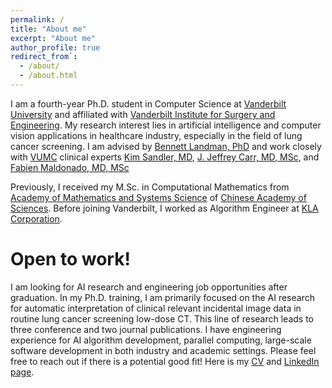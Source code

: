 ```yaml
---
permalink: /
title: "About me"
excerpt: "About me"
author_profile: true
redirect_from`: 
  - /about/
  - /about.html
---
```


I am a fourth-year Ph.D. student in Computer Science at [Vanderbilt University](https://www.vanderbilt.edu/) and 
affiliated with 
[Vanderbilt Institute for Surgery and Engineering](https://www.vanderbilt.edu/vise/).
My research interest lies in artificial intelligence and computer vision applications in healthcare industry, 
especially in the field of lung cancer screening. 
I am advised by [Bennett Landman, PhD](https://github.com/academicpages/academicpages.github.io) and work closely with
[VUMC](https://www.vumc.org/main/home) clinical experts 
[Kim Sandler, MD](https://www.vumc.org/radiology/person/kim-l-sandler-md), 
[J. Jeffrey Carr, MD, MSc](https://www.vumc.org/vtracc/person/j-jeffrey-carr-md), 
and [Fabien Maldonado, MD, MSc](https://medicine.vumc.org/person/fabien-maldonado-md-msc)

Previously, I received my M.Sc. in Computational Mathematics from 
[Academy of Mathematics and Systems Science](http://english.amss.cas.cn/)
of [Chinese Academy of Sciences](https://english.cas.cn/). Before joining Vanderbilt, I 
worked as Algorithm Engineer at [KLA Corporation](https://www.kla.com/).

Open to work!
======

I am looking for AI research and engineering job opportunities after graduation. 
In my Ph.D. training, I am primarily focused on the AI research for automatic interpretation of clinical relevant 
incidental image data in routine lung cancer screening low-dose CT. This line of research leads to three conference 
and two journal publications. I have engineering experience for AI algorithm development, parallel 
computing, large-scale software development in both industry and academic settings. Please feel free to reach out if 
there is a potential good fit! Here is my 
[CV](http://kwxu.github.io/files/paper1.pdf) and 
[LinkedIn page](https://www.linkedin.com/in/kaiwen-algo/).

